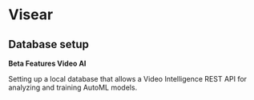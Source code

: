 # Visear



## Database setup

**Beta Features Video AI**

Setting up a local database that allows a Video Intelligence REST API for analyzing and training AutoML models.